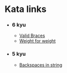 # Kata links
- ### 6 kyu
  - [Valid Braces](https://www.codewars.com/kata/5277c8a221e209d3f6000b56)
  - [Weight for weight](https://www.codewars.com/kata/55c6126177c9441a570000cc)
- ### 5 kyu
  - [Backspaces in string](https://www.codewars.com/kata/5727bb0fe81185ae62000ae3)